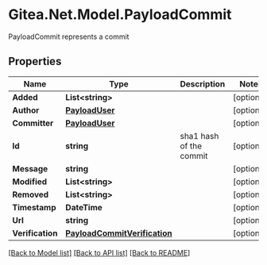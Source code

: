 # Gitea.Net.Model.PayloadCommit
PayloadCommit represents a commit

## Properties

Name | Type | Description | Notes
------------ | ------------- | ------------- | -------------
**Added** | **List&lt;string&gt;** |  | [optional] 
**Author** | [**PayloadUser**](PayloadUser.md) |  | [optional] 
**Committer** | [**PayloadUser**](PayloadUser.md) |  | [optional] 
**Id** | **string** | sha1 hash of the commit | [optional] 
**Message** | **string** |  | [optional] 
**Modified** | **List&lt;string&gt;** |  | [optional] 
**Removed** | **List&lt;string&gt;** |  | [optional] 
**Timestamp** | **DateTime** |  | [optional] 
**Url** | **string** |  | [optional] 
**Verification** | [**PayloadCommitVerification**](PayloadCommitVerification.md) |  | [optional] 

[[Back to Model list]](../README.md#documentation-for-models) [[Back to API list]](../README.md#documentation-for-api-endpoints) [[Back to README]](../README.md)

